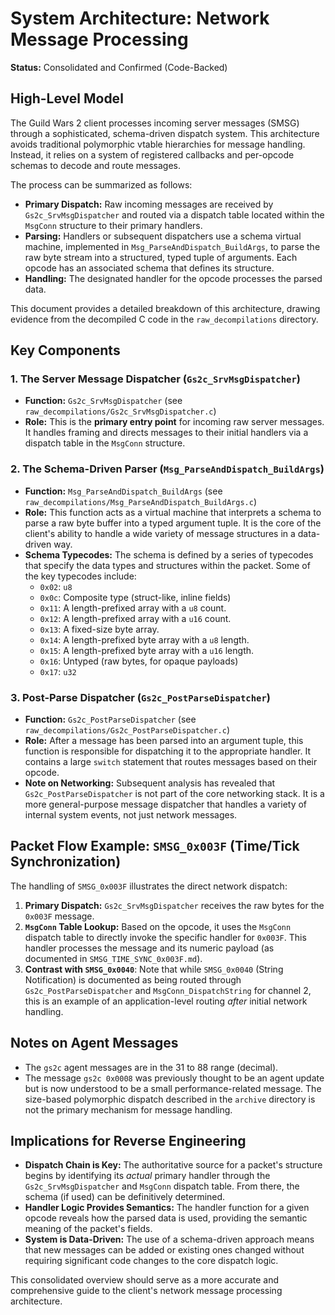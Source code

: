# System Architecture: Network Message Processing

**Status:** Consolidated and Confirmed (Code-Backed)

## High-Level Model

The Guild Wars 2 client processes incoming server messages (SMSG) through a sophisticated, schema-driven dispatch system. This architecture avoids traditional polymorphic vtable hierarchies for message handling. Instead, it relies on a system of registered callbacks and per-opcode schemas to decode and route messages.

The process can be summarized as follows:
*   **Primary Dispatch:** Raw incoming messages are received by `Gs2c_SrvMsgDispatcher` and routed via a dispatch table located within the `MsgConn` structure to their primary handlers.
*   **Parsing:** Handlers or subsequent dispatchers use a schema virtual machine, implemented in `Msg_ParseAndDispatch_BuildArgs`, to parse the raw byte stream into a structured, typed tuple of arguments. Each opcode has an associated schema that defines its structure.
*   **Handling:** The designated handler for the opcode processes the parsed data.

This document provides a detailed breakdown of this architecture, drawing evidence from the decompiled C code in the `raw_decompilations` directory.

## Key Components

### 1. The Server Message Dispatcher (`Gs2c_SrvMsgDispatcher`)

*   **Function:** `Gs2c_SrvMsgDispatcher` (see `raw_decompilations/Gs2c_SrvMsgDispatcher.c`)
*   **Role:** This is the **primary entry point** for incoming raw server messages. It handles framing and directs messages to their initial handlers via a dispatch table in the `MsgConn` structure.

### 2. The Schema-Driven Parser (`Msg_ParseAndDispatch_BuildArgs`)

*   **Function:** `Msg_ParseAndDispatch_BuildArgs` (see `raw_decompilations/Msg_ParseAndDispatch_BuildArgs.c`)
*   **Role:** This function acts as a virtual machine that interprets a schema to parse a raw byte buffer into a typed argument tuple. It is the core of the client's ability to handle a wide variety of message structures in a data-driven way.
*   **Schema Typecodes:** The schema is defined by a series of typecodes that specify the data types and structures within the packet. Some of the key typecodes include:
    *   `0x02`: `u8`
    *   `0x0c`: Composite type (struct-like, inline fields)
    *   `0x11`: A length-prefixed array with a `u8` count.
    *   `0x12`: A length-prefixed array with a `u16` count.
    *   `0x13`: A fixed-size byte array.
    *   `0x14`: A length-prefixed byte array with a `u8` length.
    *   `0x15`: A length-prefixed byte array with a `u16` length.
    *   `0x16`: Untyped (raw bytes, for opaque payloads)
    *   `0x17`: `u32`

### 3. Post-Parse Dispatcher (`Gs2c_PostParseDispatcher`)

*   **Function:** `Gs2c_PostParseDispatcher` (see `raw_decompilations/Gs2c_PostParseDispatcher.c`)
*   **Role:** After a message has been parsed into an argument tuple, this function is responsible for dispatching it to the appropriate handler. It contains a large `switch` statement that routes messages based on their opcode.
*   **Note on Networking:** Subsequent analysis has revealed that `Gs2c_PostParseDispatcher` is not part of the core networking stack. It is a more general-purpose message dispatcher that handles a variety of internal system events, not just network messages.

## Packet Flow Example: `SMSG_0x003F` (Time/Tick Synchronization)

The handling of `SMSG_0x003F` illustrates the direct network dispatch:
1.  **Primary Dispatch:** `Gs2c_SrvMsgDispatcher` receives the raw bytes for the `0x003F` message.
2.  **`MsgConn` Table Lookup:** Based on the opcode, it uses the `MsgConn` dispatch table to directly invoke the specific handler for `0x003F`. This handler processes the message and its numeric payload (as documented in `SMSG_TIME_SYNC_0x003F.md`).
3.  **Contrast with `SMSG_0x0040`**: Note that while `SMSG_0x0040` (String Notification) is documented as being routed through `Gs2c_PostParseDispatcher` and `MsgConn_DispatchString` for channel 2, this is an example of an application-level routing *after* initial network handling.

## Notes on Agent Messages

*   The `gs2c` agent messages are in the 31 to 88 range (decimal).
*   The message `gs2c 0x0008` was previously thought to be an agent update but is now understood to be a small performance-related message. The size-based polymorphic dispatch described in the `archive` directory is not the primary mechanism for message handling.

## Implications for Reverse Engineering

*   **Dispatch Chain is Key:** The authoritative source for a packet's structure begins by identifying its *actual* primary handler through the `Gs2c_SrvMsgDispatcher` and `MsgConn` dispatch table. From there, the schema (if used) can be definitively determined.
*   **Handler Logic Provides Semantics:** The handler function for a given opcode reveals how the parsed data is used, providing the semantic meaning of the packet's fields.
*   **System is Data-Driven:** The use of a schema-driven approach means that new messages can be added or existing ones changed without requiring significant code changes to the core dispatch logic.

This consolidated overview should serve as a more accurate and comprehensive guide to the client's network message processing architecture.